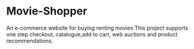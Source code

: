 # Movie-Shopper
An e-commerce website for buying renting movies
This project supports one step checkout, catalogue,add to cart, web auctions and product recommendations.
